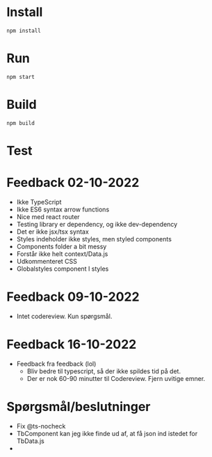# Install

`npm install`

# Run

`npm start`

# Build

`npm build`

# Test

# Feedback 02-10-2022

- Ikke TypeScript
- Ikke ES6 syntax arrow functions
- Nice med react router
- Testing library er dependency, og ikke dev-dependency
- Det er ikke jsx/tsx syntax
- Styles indeholder ikke styles, men styled components
- Components folder a bit messy
- Forstår ikke helt context/Data.js
- Udkommenteret CSS
- Globalstyles component I styles

# Feedback 09-10-2022

- Intet codereview. Kun spørgsmål.

# Feedback 16-10-2022

- Feedback fra feedback (lol)
  - Bliv bedre til typescript, så der ikke spildes tid på det.
  - Der er nok 60-90 minutter til Codereview. Fjern uvitige emner.

# Spørgsmål/beslutninger

- Fix @ts-nocheck
- TbComponent kan jeg ikke finde ud af, at få json ind istedet for TbData.js
-
